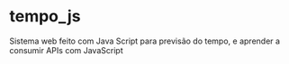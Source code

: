 # tempo_js
 Sistema web feito com Java Script para previsão do tempo, e aprender a consumir APIs com JavaScript
